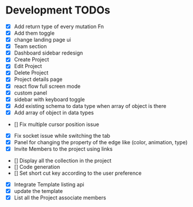 # Development TODOs

- [x] Add return type of every mutation Fn
- [x] Add them toggle
- [x] change landing page ui
- [x] Team section
- [x] Dashboard sidebar redesign
- [x] Create Project
- [x] Edit Project
- [x] Delete Project
- [x] Project details page
- [x] react flow full screen mode
- [x] custom panel
- [x] sidebar with keyboard toggle
- [x] Add existing schema to data type when array of object is there
- [x] Add array of object in data types
- [] Fix multiple cursor position issue
- [x] Fix socket issue while switching the tab
- [x] Panel for changing the property of the edge like (color, animation, type)
- [x] Invite Members to the project using links
- [] Display all the collection in the project
- [] Code generation
- [] Set short cut key according to the user preference
- [x] Integrate Template listing api
- [x] update the template
- [x] List all the Project associate members
